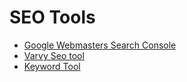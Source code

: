 # SEO Tools

* [Google Webmasters Search Console](https://www.google.com/webmasters/)
* [Varvy Seo tool](https://varvy.com/tools/)
* [Keyword Tool](http://keywordtool.io/)


































 






